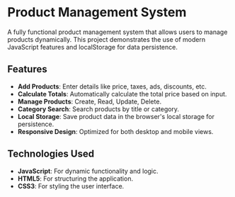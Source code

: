 # Product Management System

A fully functional product management system that allows users to manage products dynamically. This project demonstrates the use of modern JavaScript features and localStorage for data persistence.

## Features
- **Add Products**: Enter details like price, taxes, ads, discounts, etc.
- **Calculate Totals**: Automatically calculate the total price based on input.
- **Manage Products**: Create, Read, Update, Delete.
- **Category Search**: Search products by title or category.
- **Local Storage**: Save product data in the browser's local storage for persistence.
- **Responsive Design**: Optimized for both desktop and mobile views.

## Technologies Used
- **JavaScript**: For dynamic functionality and logic.
- **HTML5**: For structuring the application.
- **CSS3**: For styling the user interface.
